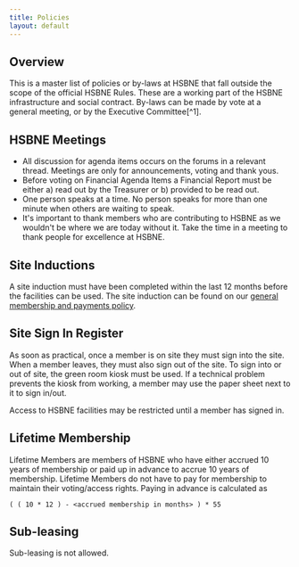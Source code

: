```yaml
---
title: Policies
layout: default
---
```


## Overview
This is a master list of policies or by-laws at HSBNE that fall outside the scope of the official HSBNE Rules. These are a working part of the HSBNE infrastructure and social contract. By-laws can be made by vote at a general meeting, or by the Executive Committee[^1].

## HSBNE Meetings
 - All discussion for agenda items occurs on the forums in a relevant thread. Meetings are only for announcements, voting and thank yous.
 - Before voting on Financial Agenda Items a Financial Report must be either a) read out by the Treasurer or b) provided to be read out.
 - One person speaks at a time. No person speaks for more than one minute when others are waiting to speak.
 - It's important to thank members who are contributing to HSBNE as we wouldn't be where we are today without it. Take the time in a meeting to thank people for excellence at HSBNE.

## Site Inductions
A site induction must have been completed within the last 12 months before the facilities can be used. The site induction can be found on our [general membership and payments policy](./membership).
 
## Site Sign In Register
As soon as practical, once a member is on site they must sign into the site. When a member leaves, they must also sign out of the site. To sign into or out of site, the green room kiosk must be used. If a technical problem prevents the kiosk from working, a member may use the paper sheet next to it to sign in/out.

Access to HSBNE facilities may be restricted until a member has signed in.

## Lifetime Membership
Lifetime Members are members of HSBNE who have either accrued 10 years of membership or paid up in advance to accrue 10 years of membership. Lifetime Members do not have to pay for membership to maintain their voting/access rights. Paying in advance is calculated as 

    ( ( 10 * 12 ) - <accrued membership in months> ) * 55

## Sub-leasing
Sub-leasing is not allowed.
